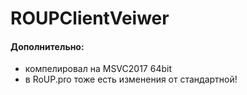 # ROUPClientVeiwer

#### Дополнительно:
- компелировал на MSVC2017 64bit
- в RoUP.pro тоже есть изменения от стандартной!